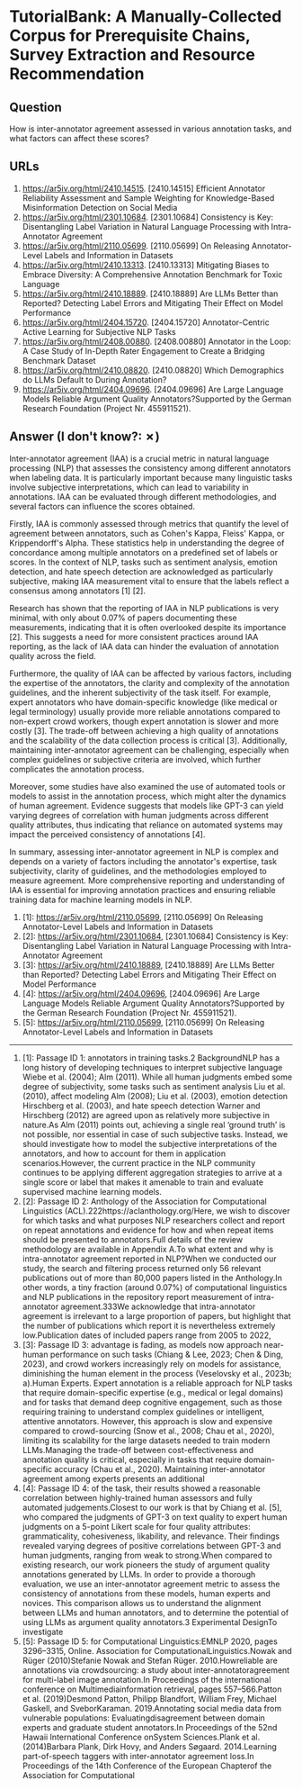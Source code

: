 # TutorialBank: A Manually-Collected Corpus for Prerequisite Chains, Survey Extraction and Resource Recommendation

## Question

How is inter-annotator agreement assessed in various annotation tasks, and what factors can affect these scores?

## URLs

1. https://ar5iv.org/html/2410.14515. [2410.14515] Efficient Annotator Reliability Assessment and Sample Weighting for Knowledge-Based Misinformation Detection on Social Media
2. https://ar5iv.org/html/2301.10684. [2301.10684] Consistency is Key: Disentangling Label Variation in Natural Language Processing with Intra-Annotator Agreement
3. https://ar5iv.org/html/2110.05699. [2110.05699] On Releasing Annotator-Level Labels and Information in Datasets
4. https://ar5iv.org/html/2410.13313. [2410.13313] Mitigating Biases to Embrace Diversity: A Comprehensive Annotation Benchmark for Toxic Language
5. https://ar5iv.org/html/2410.18889. [2410.18889] Are LLMs Better than Reported? Detecting Label Errors and Mitigating Their Effect on Model Performance
6. https://ar5iv.org/html/2404.15720. [2404.15720] Annotator-Centric Active Learning for Subjective NLP Tasks
7. https://ar5iv.org/html/2408.00880. [2408.00880] Annotator in the Loop: A Case Study of In-Depth Rater Engagement to Create a Bridging Benchmark Dataset
8. https://ar5iv.org/html/2410.08820. [2410.08820] Which Demographics do LLMs Default to During Annotation?
9. https://ar5iv.org/html/2404.09696. [2404.09696] Are Large Language Models Reliable Argument Quality Annotators?Supported by the German Research Foundation (Project Nr. 455911521).

## Answer (I don't know?: ✗)

Inter-annotator agreement (IAA) is a crucial metric in natural language processing (NLP) that assesses the consistency among different annotators when labeling data. It is particularly important because many linguistic tasks involve subjective interpretations, which can lead to variability in annotations. IAA can be evaluated through different methodologies, and several factors can influence the scores obtained.

Firstly, IAA is commonly assessed through metrics that quantify the level of agreement between annotators, such as Cohen's Kappa, Fleiss' Kappa, or Krippendorff's Alpha. These statistics help in understanding the degree of concordance among multiple annotators on a predefined set of labels or scores. In the context of NLP, tasks such as sentiment analysis, emotion detection, and hate speech detection are acknowledged as particularly subjective, making IAA measurement vital to ensure that the labels reflect a consensus among annotators [1] [2].

Research has shown that the reporting of IAA in NLP publications is very minimal, with only about 0.07% of papers documenting these measurements, indicating that it is often overlooked despite its importance [2]. This suggests a need for more consistent practices around IAA reporting, as the lack of IAA data can hinder the evaluation of annotation quality across the field.

Furthermore, the quality of IAA can be affected by various factors, including the expertise of the annotators, the clarity and complexity of the annotation guidelines, and the inherent subjectivity of the task itself. For example, expert annotators who have domain-specific knowledge (like medical or legal terminology) usually provide more reliable annotations compared to non-expert crowd workers, though expert annotation is slower and more costly [3]. The trade-off between achieving a high quality of annotations and the scalability of the data collection process is critical [3]. Additionally, maintaining inter-annotator agreement can be challenging, especially when complex guidelines or subjective criteria are involved, which further complicates the annotation process.

Moreover, some studies have also examined the use of automated tools or models to assist in the annotation process, which might alter the dynamics of human agreement. Evidence suggests that models like GPT-3 can yield varying degrees of correlation with human judgments across different quality attributes, thus indicating that reliance on automated systems may impact the perceived consistency of annotations [4].

In summary, assessing inter-annotator agreement in NLP is complex and depends on a variety of factors including the annotator's expertise, task subjectivity, clarity of guidelines, and the methodologies employed to measure agreement. More comprehensive reporting and understanding of IAA is essential for improving annotation practices and ensuring reliable training data for machine learning models in NLP.

1. [1]:  https://ar5iv.org/html/2110.05699, [2110.05699] On Releasing Annotator-Level Labels and Information in Datasets
2. [2]:  https://ar5iv.org/html/2301.10684, [2301.10684] Consistency is Key: Disentangling Label Variation in Natural Language Processing with Intra-Annotator Agreement
3. [3]:  https://ar5iv.org/html/2410.18889, [2410.18889] Are LLMs Better than Reported? Detecting Label Errors and Mitigating Their Effect on Model Performance
4. [4]:  https://ar5iv.org/html/2404.09696, [2404.09696] Are Large Language Models Reliable Argument Quality Annotators?Supported by the German Research Foundation (Project Nr. 455911521).
5. [5]:  https://ar5iv.org/html/2110.05699, [2110.05699] On Releasing Annotator-Level Labels and Information in Datasets
---
1. [1]:  Passage ID 1: annotators in training tasks.2 BackgroundNLP has a long history of developing techniques to interpret subjective language Wiebe et al. (2004); Alm (2011). While all human judgments embed some degree of subjectivity, some tasks such as sentiment analysis Liu et al. (2010), affect modeling Alm (2008); Liu et al. (2003), emotion detection Hirschberg et al. (2003), and hate speech detection Warner and Hirschberg (2012) are agreed upon as relatively more subjective in nature.As Alm (2011) points out, achieving a single real ‘ground truth’ is not possible, nor essential in case of such subjective tasks. Instead, we should investigate how to model the subjective interpretations of the annotators, and how to account for them in application scenarios.However, the current practice in the NLP community continues to be applying different aggregation strategies to arrive at a single score or label that makes it amenable to train and evaluate supervised machine learning models.
2. [2]:  Passage ID 2: Anthology of the Association for Computational Linguistics (ACL).222https://aclanthology.org/Here, we wish to discover for which tasks and what purposes NLP researchers collect and report on repeat annotations and evidence for how and when repeat items should be presented to annotators.Full details of the review methodology are available in Appendix A.To what extent and why is intra-annotator agreement reported in NLP?When we conducted our study, the search and filtering process returned only 56 relevant publications out of more than 80,000 papers listed in the Anthology.In other words, a tiny fraction (around 0.07%) of computational linguistics and NLP publications in the repository report measurement of intra-annotator agreement.333We acknowledge that intra-annotator agreement is irrelevant to a large proportion of papers, but highlight that the number of publications which report it is nevertheless extremely low.Publication dates of included papers range from 2005 to 2022,
3. [3]:  Passage ID 3: advantage is fading, as models now approach near-human performance on such tasks (Chiang & Lee, 2023; Chen & Ding, 2023), and crowd workers increasingly rely on models for assistance, diminishing the human element in the process (Veselovsky et al., 2023b; a).Human Experts. Expert annotation is a reliable approach for NLP tasks that require domain-specific expertise (e.g., medical or legal domains) and for tasks that demand deep cognitive engagement, such as those requiring training to understand complex guidelines or intelligent, attentive annotators. However, this approach is slow and expensive compared to crowd-sourcing (Snow et al., 2008; Chau et al., 2020), limiting its scalability for the large datasets needed to train modern LLMs.Managing the trade-off between cost-effectiveness and annotation quality is critical, especially in tasks that require domain-specific accuracy (Chau et al., 2020). Maintaining inter-annotator agreement among experts presents an additional
4. [4]:  Passage ID 4: of the task, their results showed a reasonable correlation between highly-trained human assessors and fully automated judgements.Closest to our work is that by Chiang et al. [5], who compared the judgments of GPT-3 on text quality to expert human judgments on a 5-point Likert scale for four quality attributes: grammaticality, cohesiveness, likability, and relevance. Their findings revealed varying degrees of positive correlations between GPT-3 and human judgments, ranging from weak to strong.When compared to existing research, our work pioneers the study of argument quality annotations generated by LLMs. In order to provide a thorough evaluation, we use an inter-annotator agreement metric to assess the consistency of annotations from these models, human experts and novices. This comparison allows us to understand the alignment between LLMs and human annotators, and to determine the potential of using LLMs as argument quality annotators.3 Experimental DesignTo investigate
5. [5]:  Passage ID 5: for Computational Linguistics:EMNLP 2020, pages 3296–3315, Online. Association for ComputationalLinguistics.Nowak and Rüger (2010)Stefanie Nowak and Stefan Rüger. 2010.Howreliable are annotations via crowdsourcing: a study about inter-annotatoragreement for multi-label image annotation.In Proceedings of the international conference on Multimediainformation retrieval, pages 557–566.Patton et al. (2019)Desmond Patton, Philipp Blandfort, William Frey, Michael Gaskell, and SveborKaraman. 2019.Annotating social media data from vulnerable populations: Evaluatingdisagreement between domain experts and graduate student annotators.In Proceedings of the 52nd Hawaii International Conference onSystem Sciences.Plank et al. (2014)Barbara Plank, Dirk Hovy, and Anders Søgaard. 2014.Learning part-of-speech taggers with inter-annotator agreement loss.In Proceedings of the 14th Conference of the European Chapterof the Association for Computational